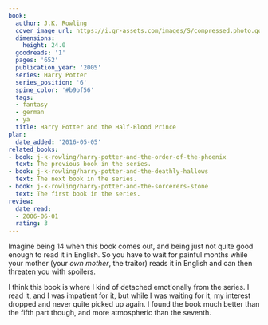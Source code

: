 ```yaml
---
book:
  author: J.K. Rowling
  cover_image_url: https://i.gr-assets.com/images/S/compressed.photo.goodreads.com/books/1587697303l/1._SX98_.jpg
  dimensions:
    height: 24.0
  goodreads: '1'
  pages: '652'
  publication_year: '2005'
  series: Harry Potter
  series_position: '6'
  spine_color: '#b9bf56'
  tags:
  - fantasy
  - german
  - ya
  title: Harry Potter and the Half-Blood Prince
plan:
  date_added: '2016-05-05'
related_books:
- book: j-k-rowling/harry-potter-and-the-order-of-the-phoenix
  text: The previous book in the series.
- book: j-k-rowling/harry-potter-and-the-deathly-hallows
  text: The next book in the series.
- book: j-k-rowling/harry-potter-and-the-sorcerers-stone
  text: The first book in the series.
review:
  date_read:
  - 2006-06-01
  rating: 3
---
```


Imagine being 14 when this book comes out, and being just not quite good enough to read it in English. So you have to
wait for painful months while your mother (your *own mother*, the traitor) reads it in English and can then threaten you
with spoilers.

I think this book is where I kind of detached emotionally from the series. I read it, and I was impatient for it, but
while I was waiting for it, my interest dropped and never quite picked up again. I found the book much better than the
fifth part though, and more atmospheric than the seventh.

